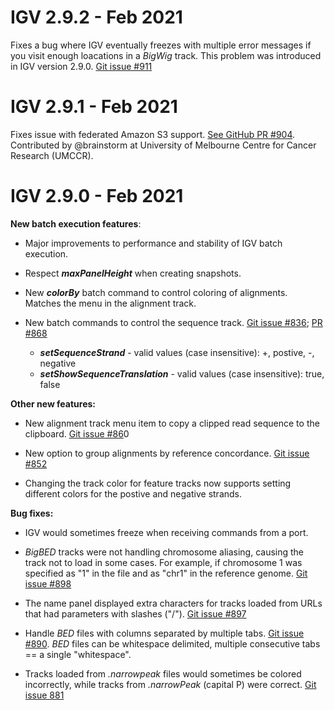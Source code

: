 
# IGV 2.9.2 - Feb 2021

Fixes a bug where IGV eventually freezes with multiple error messages if you visit enough loacations in a *BigWig* track. This problem was introduced in IGV version 2.9.0.  [Git issue #911](http://github.com/igvteam/igv/issues/911)

# IGV 2.9.1 - Feb 2021

Fixes issue with federated Amazon S3 support. [See GitHub PR #904](https://github.com/igvteam/igv/pull/904).  Contributed by @brainstorm at University of Melbourne Centre for Cancer Research (UMCCR).

# IGV 2.9.0 - Feb 2021

**New batch execution features**:

* Major improvements to performance and stability of IGV batch execution.

* Respect ***maxPanelHeight*** when creating snapshots.

* New ***colorBy*** batch command to control coloring of alignments. Matches the menu in the alignment track.

* New batch commands to control the sequence track. [Git issue #836](http://github.com/igvteam/igv/issues/836); [PR #868](https://github.com/igvteam/igv/pull/868)
    * ***setSequenceStrand*** - valid values (case insensitive): +, postive, -, negative
    * ***setShowSequenceTranslation*** - valid values (case insensitive): true, false 

**Other new features:**

* New alignment track menu item to copy a clipped read sequence to the clipboard. [Git issue #86](http://github.com/igvteam/igv/issues/860)0

* New option to group alignments by reference concordance. [Git issue #852](http://github.com/igvteam/igv/issues/852)

* Changing the track color for feature tracks now supports setting different colors for the postive and negative strands. 

**Bug fixes:**

* IGV would sometimes freeze when receiving commands from a port.

* *BigBED* tracks were not handling chromosome aliasing, causing the track not to load in some cases. For example, if chromosome 1 was specified as "1" in the file and as "chr1" in the reference genome.  [Git issue #898](http://github.com/igvteam/igv/issues/898)

* The name panel displayed extra characters for tracks loaded from URLs that had parameters with slashes ("/"). [Git issue #897](http://github.com/igvteam/igv/issues/897)

* Handle *BED* files with columns separated by multiple tabs. [Git issue #890](http://github.com/igvteam/igv/issues/890).  *BED* files can be whitespace delimited, multiple consecutive tabs == a single "whitespace".

* Tracks loaded from *.narrowpeak* files would sometimes be colored incorrectly, while tracks from *.narrowPeak* (capital P) were correct. [Git issue 881](http://github.com/igvteam/igv/issues/881)
